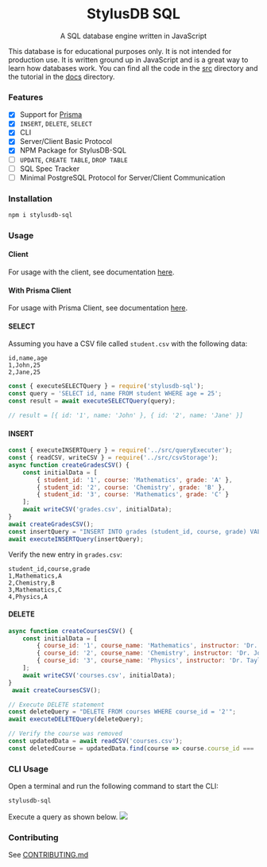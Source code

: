 <h1 align="center">StylusDB SQL</h1>
<p align="center">A SQL database engine written in JavaScript</p>

This database is for educational purposes only. It is not intended for production use. It is written ground up in JavaScript and is a great way to learn how databases work. You can find all the code in the [src](./src) directory and the tutorial in the [docs](./docs) directory.

### Features
- [x] Support for [Prisma](https://www.prisma.io/)
- [x] `INSERT`, `DELETE`, `SELECT`
- [x] CLI
- [x] Server/Client Basic Protocol
- [x] NPM Package for StylusDB-SQL
- [ ] `UPDATE`, `CREATE TABLE`, `DROP TABLE`
- [ ] SQL Spec Tracker
- [ ] Minimal PostgreSQL Protocol for Server/Client Communication

### Installation

```bash
npm i stylusdb-sql
```

### Usage

#### Client
For usage with the client, see documentation [here](./examples/client/README.md).

#### With Prisma Client
For usage with Prisma Client, see documentation [here](./prisma/prisma-adapter/README.md).

#### SELECT
Assuming you have a CSV file called `student.csv` with the following data:
```
id,name,age
1,John,25
2,Jane,25
```
```javascript
const { executeSELECTQuery } = require('stylusdb-sql');
const query = 'SELECT id, name FROM student WHERE age = 25';
const result = await executeSELECTQuery(query);

// result = [{ id: '1', name: 'John' }, { id: '2', name: 'Jane' }]
```

#### INSERT
```javascript
const { executeINSERTQuery } = require('../src/queryExecuter');
const { readCSV, writeCSV } = require('../src/csvStorage');
async function createGradesCSV() {
    const initialData = [
        { student_id: '1', course: 'Mathematics', grade: 'A' },
        { student_id: '2', course: 'Chemistry', grade: 'B' },
        { student_id: '3', course: 'Mathematics', grade: 'C' }
    ];
    await writeCSV('grades.csv', initialData);
}
await createGradesCSV();
const insertQuery = "INSERT INTO grades (student_id, course, grade) VALUES ('4', 'Physics', 'A')";
await executeINSERTQuery(insertQuery);
```

Verify the new entry in `grades.csv`:
```csv
student_id,course,grade
1,Mathematics,A
2,Chemistry,B
3,Mathematics,C
4,Physics,A
```

#### DELETE
```javascript
async function createCoursesCSV() {
    const initialData = [
        { course_id: '1', course_name: 'Mathematics', instructor: 'Dr. Smith' },
        { course_id: '2', course_name: 'Chemistry', instructor: 'Dr. Jones' },
        { course_id: '3', course_name: 'Physics', instructor: 'Dr. Taylor' }
    ];
    await writeCSV('courses.csv', initialData);
}
 await createCoursesCSV();

// Execute DELETE statement
const deleteQuery = "DELETE FROM courses WHERE course_id = '2'";
await executeDELETEQuery(deleteQuery);

// Verify the course was removed
const updatedData = await readCSV('courses.csv');
const deletedCourse = updatedData.find(course => course.course_id === '2');
```

### CLI Usage

Open a terminal and run the following command to start the CLI:
```bash
stylusdb-sql
```
Execute a query as shown below.
<img src="https://github.com/ChakshuGautam/stylusdb-sql/blob/36245e339c192028a0f4e60274deebc38b190496/docs/tutorials/assets/tutorial-19.gif?raw=true" />

### Contributing

See [CONTRIBUTING.md](./CONTRIBUTING.md)